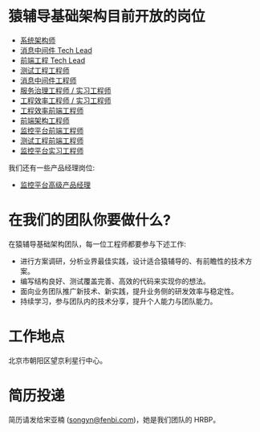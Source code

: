 # 猿辅导基础架构目前开放的岗位

* [系统架构师](architect.md)
* [消息中间件 Tech Lead](tech-lead-message-queue.md)
* [前端工程 Tech Lead](tech-lead-frontend-engineering.md)
* [测试工程工程师](engineer-testing.md)
* [消息中间件工程师](engineer-message-queue.md)
* [服务治理工程师 / 实习工程师](engineer-service-governance.md)
* [工程效率工程师 / 实习工程师](engineer-engineering.md)
* [工程效率前端工程师](frontend-engineer-engineering.md)
* [前端架构工程师](frontend-engineer-architecture.md)
* [监控平台前端工程师](frontend-engineer-monitoring.md)
* [测试工程前端工程师](frontend-engineer-testing.md)
* [监控平台实习工程师](intern-engineer-monitoring.md)

我们还有一些产品经理岗位:
* [监控平台高级产品经理](pm-monitoring.md)

# 在我们的团队你要做什么?

在猿辅导基础架构团队，每一位工程师都要参与下述工作:
* 进行方案调研，分析业界最佳实践，设计适合猿辅导的、有前瞻性的技术方案。
* 编写结构良好、测试覆盖完善、高效的代码来实现你的想法。
* 面向业务团队推广新技术、新实践，提升业务侧的研发效率与稳定性。
* 持续学习，参与团队内的技术分享，提升个人能力与团队能力。

# 工作地点

北京市朝阳区望京利星行中心。

# 简历投递

简历请发给宋亚楠 (songyn@fenbi.com)，她是我们团队的 HRBP。
